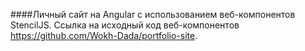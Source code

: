 ####Личный сайт на Angular с использованием веб-компонентов StencilJS. Ссылка на исходный код веб-компонентов https://github.com/Wokh-Dada/portfolio-site.
